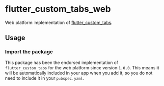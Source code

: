 # flutter_custom_tabs_web

Web platform implementation of [flutter_custom_tabs][1].

## Usage

### Import the package

This package has been the endorsed implementation of `flutter_custom_tabs` for the web platform since version `1.0.0`. This means it will be automatically included in your app when you add it, so you do not need to include it in your `pubspec.yaml`.

[1]: https://pub.dev/packages/flutter_custom_tabs
